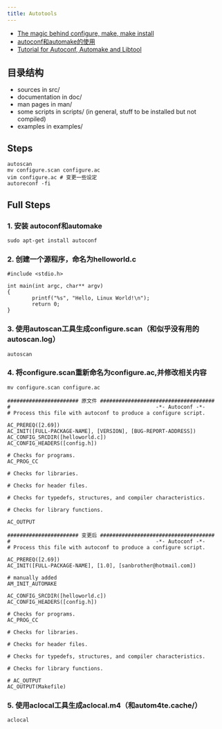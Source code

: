 ```yaml
---
title: Autotools
---
```


 * [The magic behind configure, make, make install](https://robots.thoughtbot.com/the-magic-behind-configure-make-make-install)
 * [autoconf和automake的使用](https://yuchen112358.github.io/2016/04/25/auto-tool/)
 * [Tutorial for Autoconf, Automake and Libtool](https://sourceware.org/autobook/)

## 目录结构
 * sources in src/
 * documentation in doc/
 * man pages in man/
 * some scripts in scripts/ (in general, stuff to be installed but not compiled)
 * examples in examples/

## Steps
```
autoscan
mv configure.scan configure.ac
vim configure.ac # 变更一些设定
autoreconf -fi
```

## Full Steps
### 1. 安装 autoconf和automake
```
sudo apt-get install autoconf
```

### 2. 创建一个源程序，命名为helloworld.c
```
#include <stdio.h>

int main(int argc, char** argv)
{
        printf("%s", "Hello, Linux World!\n");
        return 0;
}
```

### 3. 使用autoscan工具生成configure.scan（和似乎没有用的autoscan.log）
```
autoscan
```

### 4. 将configure.scan重新命名为configure.ac,并修改相关内容
```
mv configure.scan configure.ac
```
```
####################### 原文件 #####################################
#                                               -*- Autoconf -*-
# Process this file with autoconf to produce a configure script.

AC_PREREQ([2.69])
AC_INIT([FULL-PACKAGE-NAME], [VERSION], [BUG-REPORT-ADDRESS])
AC_CONFIG_SRCDIR([helloworld.c])
AC_CONFIG_HEADERS([config.h])

# Checks for programs.
AC_PROG_CC

# Checks for libraries.

# Checks for header files.

# Checks for typedefs, structures, and compiler characteristics.

# Checks for library functions.

AC_OUTPUT
```
```
####################### 变更后 #####################################
#                                               -*- Autoconf -*-
# Process this file with autoconf to produce a configure script.

AC_PREREQ([2.69])
AC_INIT([FULL-PACKAGE-NAME], [1.0], [sanbrother@hotmail.com])

# manually added
AM_INIT_AUTOMAKE

AC_CONFIG_SRCDIR([helloworld.c])
AC_CONFIG_HEADERS([config.h])

# Checks for programs.
AC_PROG_CC

# Checks for libraries.

# Checks for header files.

# Checks for typedefs, structures, and compiler characteristics.

# Checks for library functions.

# AC_OUTPUT
AC_OUTPUT(Makefile)
```

### 5. 使用aclocal工具生成aclocal.m4（和autom4te.cache/）
```
aclocal
```
